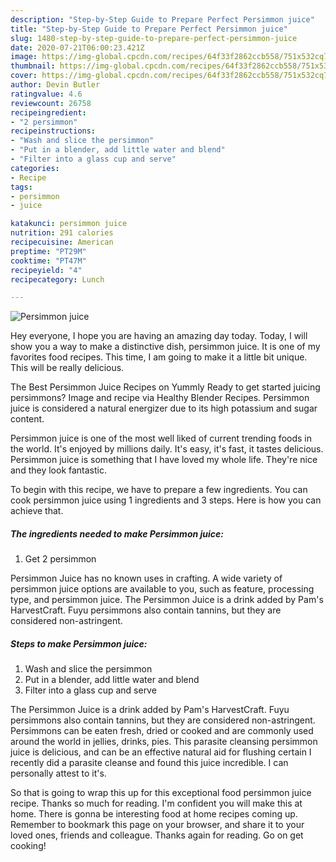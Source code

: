 ```yaml
---
description: "Step-by-Step Guide to Prepare Perfect Persimmon juice"
title: "Step-by-Step Guide to Prepare Perfect Persimmon juice"
slug: 1480-step-by-step-guide-to-prepare-perfect-persimmon-juice
date: 2020-07-21T06:00:23.421Z
image: https://img-global.cpcdn.com/recipes/64f33f2862ccb558/751x532cq70/persimmon-juice-recipe-main-photo.jpg
thumbnail: https://img-global.cpcdn.com/recipes/64f33f2862ccb558/751x532cq70/persimmon-juice-recipe-main-photo.jpg
cover: https://img-global.cpcdn.com/recipes/64f33f2862ccb558/751x532cq70/persimmon-juice-recipe-main-photo.jpg
author: Devin Butler
ratingvalue: 4.6
reviewcount: 26758
recipeingredient:
- "2 persimmon"
recipeinstructions:
- "Wash and slice the persimmon"
- "Put in a blender, add little water and blend"
- "Filter into a glass cup and serve"
categories:
- Recipe
tags:
- persimmon
- juice

katakunci: persimmon juice 
nutrition: 291 calories
recipecuisine: American
preptime: "PT29M"
cooktime: "PT47M"
recipeyield: "4"
recipecategory: Lunch

---
```



![Persimmon juice](https://img-global.cpcdn.com/recipes/64f33f2862ccb558/751x532cq70/persimmon-juice-recipe-main-photo.jpg)

Hey everyone, I hope you are having an amazing day today. Today, I will show you a way to make a distinctive dish, persimmon juice. It is one of my favorites food recipes. This time, I am going to make it a little bit unique. This will be really delicious.

The Best Persimmon Juice Recipes on Yummly Ready to get started juicing persimmons? Image and recipe via Healthy Blender Recipes. Persimmon juice is considered a natural energizer due to its high potassium and sugar content.

Persimmon juice is one of the most well liked of current trending foods in the world. It's enjoyed by millions daily. It's easy, it's fast, it tastes delicious. Persimmon juice is something that I have loved my whole life. They're nice and they look fantastic.


To begin with this recipe, we have to prepare a few ingredients. You can cook persimmon juice using 1 ingredients and 3 steps. Here is how you can achieve that.

<!--inarticleads1-->

##### The ingredients needed to make Persimmon juice:

1. Get 2 persimmon


Persimmon Juice has no known uses in crafting. A wide variety of persimmon juice options are available to you, such as feature, processing type, and persimmon juice. The Persimmon Juice is a drink added by Pam&#39;s HarvestCraft. Fuyu persimmons also contain tannins, but they are considered non-astringent. 

<!--inarticleads2-->

##### Steps to make Persimmon juice:

1. Wash and slice the persimmon
1. Put in a blender, add little water and blend
1. Filter into a glass cup and serve


The Persimmon Juice is a drink added by Pam&#39;s HarvestCraft. Fuyu persimmons also contain tannins, but they are considered non-astringent. Persimmons can be eaten fresh, dried or cooked and are commonly used around the world in jellies, drinks, pies. This parasite cleansing persimmon juice is delicious, and can be an effective natural aid for flushing certain I recently did a parasite cleanse and found this juice incredible. I can personally attest to it&#39;s. 

So that is going to wrap this up for this exceptional food persimmon juice recipe. Thanks so much for reading. I'm confident you will make this at home. There is gonna be interesting food at home recipes coming up. Remember to bookmark this page on your browser, and share it to your loved ones, friends and colleague. Thanks again for reading. Go on get cooking!

